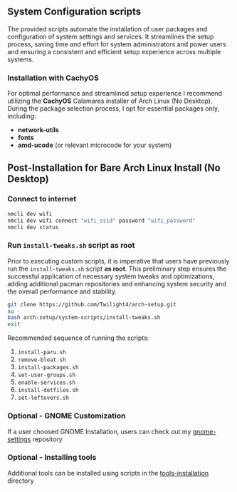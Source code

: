 ## System Configuration scripts
The provided scripts automate the installation of user packages and configuration of system settings and services.
It streamlines the setup process, saving time and effort for system administrators and power users and ensuring a consistent and efficient setup experience across multiple systems.

### Installation with CachyOS
For optimal performance and streamlined setup experience I recommend utilizing the **CachyOS** Calamares installer of Arch Linux (No Desktop). During the package selection process, I opt for essential packages only, including:
- **network-utils**
- **fonts**
- **amd-ucode** (or relevant microcode for your system)

## Post-Installation for Bare Arch Linux Install (No Desktop)
### Connect to internet
```bash
nmcli dev wifi
nmcli dev wifi connect "wifi_ssid" password "wifi_password"
nmcli dev status
```

### Run `install-tweaks.sh` script as root
Prior to executing custom scripts, it is imperative that users have previously run the `install-tweaks.sh` script **as root**.
This preliminary step ensures the successful application of necessary system tweaks and optimizations, adding additional pacman repositories and 
enhancing system security and the overall performance and stability.

```bash
git clone https://github.com/Twilight4/arch-setup.git
su -
bash arch-setup/system-scripts/install-tweaks.sh
exit
```

Recommended sequence of running the scripts:
1. `install-paru.sh`
2. `remove-bloat.sh`
3. `install-packages.sh`
4. `set-user-groups.sh`
5. `enable-services.sh`
6. `install-dotfiles.sh`
7. `set-leftovers.sh`

### Optional - GNOME Customization
If a user choosed GNOME Installation, users can check out my [gnome-settings](https://github.com/Twilight4/gnome-settings/) repository

### Optional - Installing tools
Additional tools can be installed using scripts in the [tools-installation](https://github.com/Twilight4/arch-setup/tree/main/tools-installation) directory
